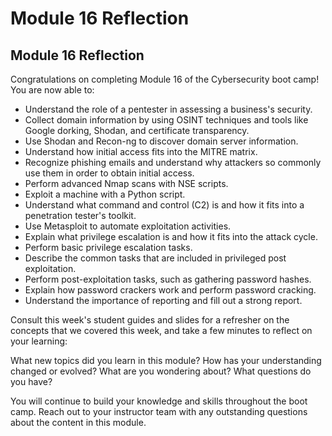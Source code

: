 # Module 16 Reflection

## Module 16 Reflection

Congratulations on completing Module 16 of the Cybersecurity boot camp! You are now able to:

* Understand the role of a pentester in assessing a business's security.
* Collect domain information by using OSINT techniques and tools like Google dorking, Shodan, and certificate transparency.
* Use Shodan and Recon-ng to discover domain server information.
* Understand how initial access fits into the MITRE matrix.
* Recognize phishing emails and understand why attackers so commonly use them in order to obtain initial access.
* Perform advanced Nmap scans with NSE scripts.
* Exploit a machine with a Python script.
* Understand what command and control (C2) is and how it fits into a penetration tester's toolkit.
* Use Metasploit to automate exploitation activities.
* Explain what privilege escalation is and how it fits into the attack cycle.
* Perform basic privilege escalation tasks.
* Describe the common tasks that are included in privileged post exploitation.
* Perform post-exploitation tasks, such as gathering password hashes.
* Explain how password crackers work and perform password cracking.
* Understand the importance of reporting and fill out a strong report.

Consult this week's student guides and slides for a refresher on the concepts that we covered this week, and take a few minutes to reflect on your learning:

What new topics did you learn in this module? How has your understanding changed or evolved? What are you wondering about? What questions do you have?

You will continue to build your knowledge and skills throughout the boot camp. Reach out to your instructor team with any outstanding questions about the content in this module.
